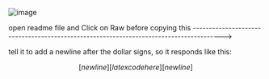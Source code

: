 ![image](https://github.com/mehtivakili/GPTredletterlssue/assets/36546765/e8cc8c75-d589-4a28-87b1-80413d3518f7)

open readme file and Click on Raw before copying this --------------------------------------------------------------------------------------->

tell it to add a newline after the dollar signs, so it responds like this: 

$$[newline][latex code here][newline]$$
